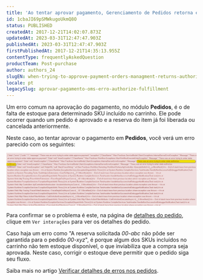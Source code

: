 ```yaml
---
title: 'Ao tentar aprovar pagamento, Gerenciamento de Pedidos retorna erro. O que fazer?'
id: 1cbaJI69pSMWkugoUkmQ8O
status: PUBLISHED
createdAt: 2017-12-21T14:02:07.873Z
updatedAt: 2023-03-31T12:47:47.903Z
publishedAt: 2023-03-31T12:47:47.903Z
firstPublishedAt: 2017-12-21T14:35:13.955Z
contentType: frequentlyAskedQuestion
productTeam: Post-purchase
author: authors_24
slugEN: when-trying-to-approve-payment-orders-managment-returns-authorize-fulfillment-error-what-to-do
locale: pt
legacySlug: aprovar-pagamento-oms-erro-authorize-fulfillment
---
```


Um erro comum na aprovação do pagamento, no módulo **Pedidos**, é o de falta de estoque para determinado SKU incluído no carrinho. Ele pode ocorrer quando um pedido é aprovado e a reserva do item já foi liberada ou cancelada anteriormente.

Neste caso, ao tentar aprovar o pagamento em **Pedidos**, você verá um erro parecido com os seguintes:

![error authorize fulfillment](https://raw.githubusercontent.com/vtexdocs/help-center-content/refs/heads/main/docs/pt/faq/Post-purchase/ao-tentar-aprovar-pagamento-gerenciamento-de-pedidos-retorna-erro_1.png)

Para confirmar se o problema é este, na página de [detalhes do pedido](/pt/tutorial/pagina-de-detalhes-do-pedido--2Y75n54Cc9VizrlG1N6ZNl), clique em `Ver interações` para ver os detalhes do pedido.

Caso haja um erro como "A reserva solicitada *00-abc* não pôde ser garantida para o pedido *00-xyz*", é porque algum dos SKUs incluídos no carrinho não tem estoque disponível, o que inviabiliza que a compra seja aprovada. Neste caso, corrigir o estoque deve permitir que o pedido siga seu fluxo.

Saiba mais no artigo [Verificar detalhes de erros nos pedidos](/pt/faq/como-verificar-detalhes-de-erros-nos-pedidos).
